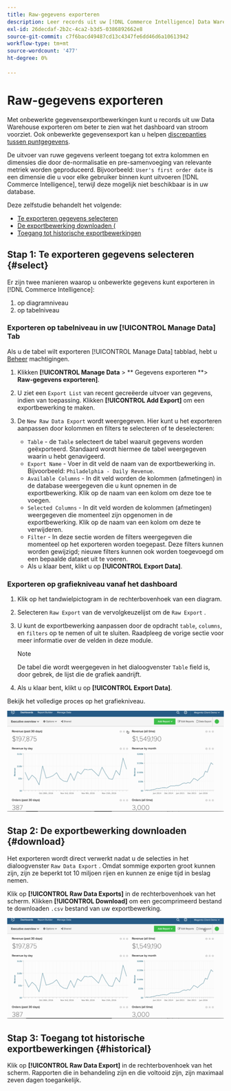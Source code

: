 ```yaml
---
title: Raw-gegevens exporteren
description: Leer records uit uw [!DNL Commerce Intelligence] Data Warehouse om nader te bekijken wat uw dashboard aandrijft.
exl-id: 26decdaf-2b2c-4ca2-b3d5-0386892662e8
source-git-commit: c7f6bacd49487cd13c4347fe6dd46d6a10613942
workflow-type: tm+mt
source-wordcount: '477'
ht-degree: 0%

---
```


# Raw-gegevens exporteren

Met onbewerkte gegevensexportbewerkingen kunt u records uit uw Data Warehouse exporteren om beter te zien wat het dashboard van stroom voorziet. Ook onbewerkte gegevensexport kan u helpen [discrepanties tussen puntgegevens](https://experienceleague.adobe.com/docs/commerce-knowledge-base/kb/troubleshooting/miscellaneous/using-data-exports-to-pinpoint-discrepancies.html).

De uitvoer van ruwe gegevens verleent toegang tot extra kolommen en dimensies die door de-normalisatie en pre-samenvoeging van relevante metriek worden geproduceerd. Bijvoorbeeld: `User's first order date` is een dimensie die u voor elke gebruiker binnen kunt uitvoeren [!DNL Commerce Intelligence], terwijl deze mogelijk niet beschikbaar is in uw database.

Deze zelfstudie behandelt het volgende:

* [Te exporteren gegevens selecteren](#select)
* [De exportbewerking downloaden (](#download)
* [Toegang tot historische exportbewerkingen](#historical)

## Stap 1: Te exporteren gegevens selecteren {#select}

Er zijn twee manieren waarop u onbewerkte gegevens kunt exporteren in [!DNL Commerce Intelligence]:

1. op diagramniveau
1. op tabelniveau

### Exporteren op tabelniveau in uw [!UICONTROL Manage Data] Tab

Als u de tabel wilt exporteren [!UICONTROL Manage Data] tabblad, hebt u [Beheer](../administrator/user-management/user-management.md) machtigingen.

1. Klikken **[!UICONTROL Manage Data** > ** Gegevens exporteren **> **Raw-gegevens exporteren]**.
1. U ziet een `Export List` van recent gecreëerde uitvoer van gegevens, indien van toepassing. Klikken **[!UICONTROL Add Export]** om een exportbewerking te maken.
1. De `New Raw Data Export` wordt weergegeven. Hier kunt u het exporteren aanpassen door kolommen en filters te selecteren of te deselecteren:

   * `Table` - de `Table` selecteert de tabel waaruit gegevens worden geëxporteerd. Standaard wordt hiermee de tabel weergegeven waarin u hebt genavigeerd.
   * `Export Name` - Voer in dit veld de naam van de exportbewerking in. Bijvoorbeeld: `Philadelphia - Daily Revenue`.
   * `Available Columns` - In dit veld worden de kolommen (afmetingen) in de database weergegeven die u kunt opnemen in de exportbewerking. Klik op de naam van een kolom om deze toe te voegen.
   * `Selected Columns` - In dit veld worden de kolommen (afmetingen) weergegeven die momenteel zijn opgenomen in de exportbewerking. Klik op de naam van een kolom om deze te verwijderen.
   * `Filter` - In deze sectie worden de filters weergegeven die momenteel op het exporteren worden toegepast. Deze filters kunnen worden gewijzigd; nieuwe filters kunnen ook worden toegevoegd om een bepaalde dataset uit te voeren.
   * Als u klaar bent, klikt u op **[!UICONTROL Export Data]**.

### Exporteren op grafiekniveau vanaf het dashboard

1. Klik op het tandwielpictogram in de rechterbovenhoek van een diagram.

1. Selecteren `Raw Export` van de vervolgkeuzelijst om de `Raw Export` .

1. U kunt de exportbewerking aanpassen door de opdracht `table`, `columns`, en `filters` op te nemen of uit te sluiten. Raadpleeg de vorige sectie voor meer informatie over de velden in deze module.

   >[!NOTE]
   >
   >De tabel die wordt weergegeven in het dialoogvenster `Table` field is, door gebrek, de lijst die de grafiek aandrijft.

1. Als u klaar bent, klikt u op **[!UICONTROL Export Data]**.

Bekijk het volledige proces op het grafiekniveau.

![](../assets/Chart-level_export.gif)

## Stap 2: De exportbewerking downloaden {#download}

Het exporteren wordt direct verwerkt nadat u de selecties in het dialoogvenster `Raw Data Export` . Omdat sommige exporten groot kunnen zijn, zijn ze beperkt tot 10 miljoen rijen en kunnen ze enige tijd in beslag nemen.

Klik op **[!UICONTROL Raw Data Exports]** in de rechterbovenhoek van het scherm. Klikken **[!UICONTROL Download]** om een gecomprimeerd bestand te downloaden `.csv` bestand van uw exportbewerking.

![](../assets/Downloading_export.gif)

## Stap 3: Toegang tot historische exportbewerkingen {#historical}

Klik op **[!UICONTROL Raw Data Export]** in de rechterbovenhoek van het scherm. Rapporten die in behandeling zijn en die voltooid zijn, zijn maximaal zeven dagen toegankelijk.
